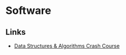 # Software

## Links

- [Data Structures & Algorithms Crash Course](https://www.hello-algo.com/en/)
